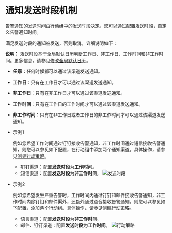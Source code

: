 # 通知发送时段机制

告警通知的发送时间由行动组中的发送时段决定。您可以通过配置发送时段，自定义告警通知时间。

满足发送时段的通知被发送，否则取消。详细说明如下：

**说明：** 发送时段基于全局默认日历判断工作日、非工作日、工作时间和非工作时间。更多信息，请参见[修改全局默认日历](/cn.zh-CN/告警（新版）/用户管理/修改全局默认日历.md)。

-   **任意**：任何时候都可以通过该渠道发送通知。
-   **工作日**：只有在工作日才可以通过该渠道发送通知。
-   **非工作日**：只有在非工作日才可以通过该渠道发送通知。
-   **工作时间**：只有在工作日的工作时间才可以通过该渠道发送通知。
-   **非工作时间**：只有在非工作日或者工作日的非工作时间才可以通过该渠道发送通知。

-   示例1

    例如您希望工作时间通过钉钉接收告警通知，非工作时间通过短信接收告警通知，则您可以参见如下配置，在行动组中添加两个通知渠道。具体操作，请参见[创建行动策略](/cn.zh-CN/告警（新版）/通知管理/创建行动策略.md)。

    -   钉钉渠道：配置**发送时段**为**工作时间**。
    -   短信渠道：配置**发送时段**为**非工作时间**。
    ![发送时段](https://static-aliyun-doc.oss-accelerate.aliyuncs.com/assets/img/zh-CN/7538648161/p264274.png)

-   示例2

    例如您希望发生严重告警时，工作时间内通过钉钉和邮件接收告警通知，非工作时间内除钉钉和邮件渠外，还额外通过语音接收告警通知，则您可以参见如下配置，添加两个行动组。具体操作，请参见[创建行动策略](/cn.zh-CN/告警（新版）/通知管理/创建行动策略.md)。

    -   语言渠道：配置**发送时段**为**非工作时间**。
    -   邮件、钉钉渠道：配置**发送时段**为**工作时间**。
    ![行动策略](https://static-aliyun-doc.oss-accelerate.aliyuncs.com/assets/img/zh-CN/4542178161/p265202.png)


